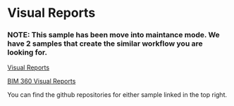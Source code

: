 # Visual Reports

### NOTE: This sample has been move into maintance mode. We have 2 samples that create the similar workflow you are looking for. 

[Visual Reports](https://forge-rcdb.autodesk.io/configurator?id=57f3739777c879f48ad54a44)

[BIM 360 Visual Reports](https://bim360reports.autodesk.io/)

You can find the github repositories for either sample linked in the top right.
